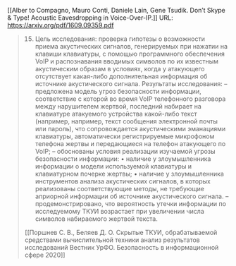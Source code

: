 [[Alber to Compagno, Mauro Conti, Daniele Lain, Gene Tsudik. Don’t Skype & Type! Acoustic Eavesdropping in Voice-Over-IP.]]
URL: https://arxiv.org/pdf/1609.09359.pdf

>15. Цель исследования: 
>проверка гипотезы о возможности приема акустических сигналов, генерируемых при нажатии на клавиши клавиатуры, с помощью программного обеспечения VoIP и распознавания вводимых символов по их известным акустическим образам в условиях, когда у атакующего отсутствует какая-либо дополнительная информация об источнике акустического сигнала. 
>Результаты исследования: 
>– предложена модель угроз безопасности информации, соответствие с которой во время VoIP телефонного разговора между нарушителем жертвой, последний набирает на клавиатуре атакуемого устройства какой-либо текст (например, например, текст сообщения электронной почты или пароль), что сопровождается акустическими эманациями клавиатуры, автоматически регистрируемые микрофоном телефона жертвы и передающиеся на телефон атакующего по VoIP; – обоснованы условия реализации изучаемой угрозы безопасности информации: 
>• наличие у злоумышленника информации о модели используемой клавиатуры и клавиатурном почерке жертвы; 
>• наличие у злоумышленника инструментов анализа акустических сигналов, в которых реализованы соответствующие методы, не требующие априорной информации об источнике акустического сигнала. 
>– продемонстрировано, что вероятность утечки информации по исследуемому ТКУИ возрастает при увеличении числа символов набираемого жертвой текста.
>
>[[Поршнев С. В., Беляев Д. О. Скрытые ТКУИ, обрабатываемой средствами вычислительной техники анализ результатов исследований Вестник УрФО. Безопасность в информационной сфере 2020]]